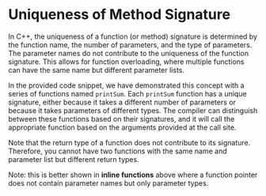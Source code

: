 # Uniqueness of Method Signature

In C++, the uniqueness of a function (or method) signature is determined by the function name, the number of parameters, and the type of parameters. The parameter names do not contribute to the uniqueness of the function signature. This allows for function overloading, where multiple functions can have the same name but different parameter lists.

In the provided code snippet, we have demonstrated this concept with a series of functions named `printSum`. Each `printSum` function has a unique signature, either because it takes a different number of parameters or because it takes parameters of different types. The compiler can distinguish between these functions based on their signatures, and it will call the appropriate function based on the arguments provided at the call site.

Note that the return type of a function does not contribute to its signature. Therefore, you cannot have two functions with the same name and parameter list but different return types.

Note: this is better shown in __inline functions__ above where a function pointer does not contain parameter names but only parameter types.
